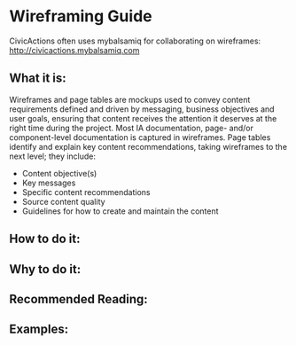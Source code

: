 # Wireframing Guide

CivicActions often uses mybalsamiq for collaborating on wireframes: <http://civicactions.mybalsamiq.com>

## What it is:

Wireframes and page tables are mockups used to convey content requirements defined and driven by messaging, business objectives and user goals, ensuring that content receives the attention it deserves at the right time during the project. Most IA documentation, page- and/or component-level documentation is captured in wireframes. Page tables identify and explain key content recommendations, taking wireframes to the next level; they include:

* Content objective(s)
* Key messages
* Specific content recommendations
* Source content quality
* Guidelines for how to create and maintain the content

## How to do it:

## Why to do it:

## Recommended Reading:

## Examples:
